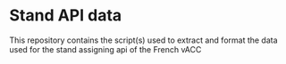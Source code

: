 # Stand API data

This repository contains the script(s) used to extract and format the data used for the stand assigning api of the French vACC